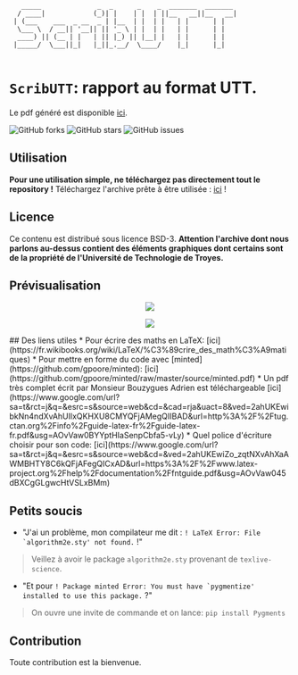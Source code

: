```
   _____              _  _      _    _  _______  _______ 
  / ____|            (_)| |    | |  | ||__   __||__   __|
 | (___    ___  _ __  _ | |__  | |  | |   | |      | |   
  \___ \  / __|| '__|| || '_ \ | |  | |   | |      | |   
  ____) || (__ | |   | || |_) || |__| |   | |      | |   
 |_____/  \___||_|   |_||_.__/  \____/    |_|      |_|   
                                                                                               
```

`ScribUTT`: rapport au format UTT.
=====
Le pdf généré est disponible [ici](rapport.pdf).

![GitHub forks](https://img.shields.io/github/forks/n3rada/ScribUTT)
![GitHub stars](https://img.shields.io/github/stars/n3rada/ScribUTT)
![GitHub issues](https://img.shields.io/github/issues/n3rada/ScribUTT)

## Utilisation

**Pour une utilisation simple, ne téléchargez pas directement tout le repository !**
Téléchargez l'archive prête à être utilisée : [ici](deploy/latex-rapport-UTT.zip) ! 

## Licence
Ce contenu est distribué sous licence BSD-3. **Attention l'archive dont nous parlons au-dessus contient des éléments graphiques dont certains sont de la propriété de l'Université de Technologie de Troyes.**


## Prévisualisation 
<p align="center">
  <img src="deploy/rapport-0.png"/>
</p>

<p align="center">
  <img src="deploy/rapport-1.png"/>
</p>
## Des liens utiles
* Pour écrire des maths en LaTeX: [ici](https://fr.wikibooks.org/wiki/LaTeX/%C3%89crire_des_math%C3%A9matiques)
* Pour mettre en forme du code avec [minted](https://github.com/gpoore/minted): [ici](https://github.com/gpoore/minted/raw/master/source/minted.pdf)
* Un pdf très complet écrit par Monsieur Bouzygues Adrien est téléchargeable [ici](https://www.google.com/url?sa=t&rct=j&q=&esrc=s&source=web&cd=&cad=rja&uact=8&ved=2ahUKEwibkNn4ndXvAhUIlxQKHXU8CMYQFjAMegQIIBAD&url=http%3A%2F%2Ftug.ctan.org%2Finfo%2Fguide-latex-fr%2Fguide-latex-fr.pdf&usg=AOvVaw0BYYptHIaSenpCbfa5-vLy)
* Quel police d'écriture choisir pour son code: [ici](https://www.google.com/url?sa=t&rct=j&q=&esrc=s&source=web&cd=&ved=2ahUKEwiZo_zqtNXvAhXaAWMBHTY8C6kQFjAFegQICxAD&url=https%3A%2F%2Fwww.latex-project.org%2Fhelp%2Fdocumentation%2Ffntguide.pdf&usg=AOvVaw045dBXCgGLgwcHtVSLxBMm)

## Petits soucis
* "J'ai un problème, mon compilateur me dit : ```! LaTeX Error: File `algorithm2e.sty' not found.``` !" 
> Veillez à avoir le package `algorithm2e.sty` provenant de `texlive-science`. <br/>

* "Et pour ```! Package minted Error: You must have `pygmentize' installed to use this package.``` ?"
> On ouvre une invite de commande et on lance: `pip install Pygments`

## Contribution
Toute contribution est la bienvenue.
